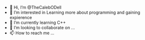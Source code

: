 - 👋 Hi, I’m @TheCalebODell
- 👀 I’m interested in Learning more about programming and gaining expierence 
- 🌱 I’m currently learning C++
- 💞️ I’m looking to collaborate on ...
- 📫 How to reach me ...

<!---
TheCalebODell/TheCalebODell is a ✨ special ✨ repository because its `README.md` (this file) appears on your GitHub profile.
You can click the Preview link to take a look at your changes.
--->
